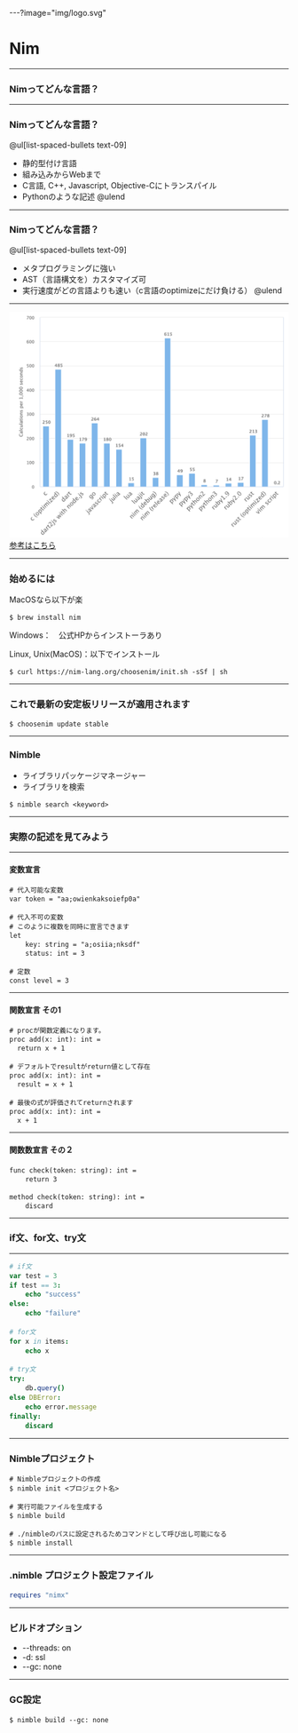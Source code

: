 ---?image="img/logo.svg"

# Nim

---

### Nimってどんな言語？

---

### Nimってどんな言語？
@ul[list-spaced-bullets text-09]
- 静的型付け言語
- 組み込みからWebまで
- C言語, C++, Javascript, Objective-Cにトランスパイル
- Pythonのような記述
@ulend

---

### Nimってどんな言語？
@ul[list-spaced-bullets text-09]
- メタプログラミングに強い
- AST（言語構文を）カスタマイズ可
- 実行速度がどの言語よりも速い（c言語のoptimizeにだけ負ける）
@ulend

---

<img src="img/lang_chart.png" style="width:700px;"></img>
<a href="http://h-miyako.hatenablog.com/entry/2015/01/23/060000">参考はこちら</a>

---

### 始めるには

MacOSなら以下が楽

```
$ brew install nim
```

Windows：　公式HPからインストーラあり

Linux, Unix(MacOS)：以下でインストール

```
$ curl https://nim-lang.org/choosenim/init.sh -sSf | sh
```

---

### これで最新の安定板リリースが適用されます

```
$ choosenim update stable
```
---

### Nimble

- ライブラリパッケージマネージャー
- ライブラリを検索
```
$ nimble search <keyword>

```

---

### 実際の記述を見てみよう

---

#### 変数宣言

```
# 代入可能な変数
var token = "aa;owienkaksoiefp0a"

# 代入不可の変数
# このように複数を同時に宣言できます
let
    key: string = "a;osiia;nksdf"
    status: int = 3

# 定数
const level = 3
```

---

#### 関数宣言 その1


```
# procが関数定義になります。
proc add(x: int): int =
  return x + 1

# デフォルトでresultがreturn値として存在
proc add(x: int): int =
  result = x + 1

# 最後の式が評価されてreturnされます
proc add(x: int): int =
  x + 1
```

---

#### 関数数宣言 その２


```
func check(token: string): int =
    return 3

method check(token: string): int =
    discard
```

---

### if文、for文、try文

---

```nim
# if文
var test = 3
if test == 3:
    echo "success"
else:
    echo "failure"

# for文
for x in items:
    echo x

# try文
try:
    db.query()
else DBError:
    echo error.message
finally:
    discard
```

---

### Nimbleプロジェクト

```
# Nimbleプロジェクトの作成
$ nimble init <プロジェクト名>

# 実行可能ファイルを生成する
$ nimble build

# ./nimbleのパスに設定されるためコマンドとして呼び出し可能になる
$ nimble install
```

---

### .nimble プロジェクト設定ファイル

```nim
requires "nimx"
```
---

### ビルドオプション

- --threads: on
- -d: ssl
- --gc: none

---

###  GC設定

```
$ nimble build --gc: none
```

